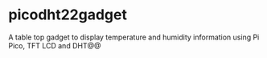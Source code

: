 # picodht22gadget
A table top gadget to display temperature and humidity information using Pi Pico, TFT LCD and DHT@@
